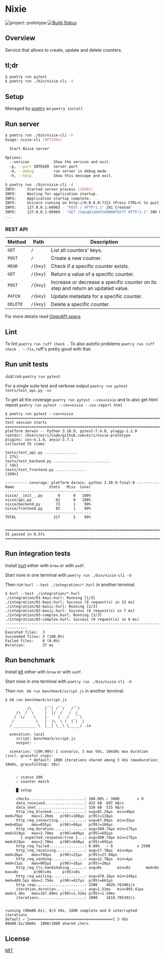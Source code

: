 # Nixie

![project: prototype](https://img.shields.io/badge/project-prototype%3A0.3.0-orange)
[![Build Status](https://github.com/eiri/nixie-prototype/workflows/build/badge.svg)](https://github.com/eiri/nixie-prototype/actions)

## Overview

Service that allows to create, update and delete counters.

## tl;dr

```bash
$ poetry run pytest
$ poetry run ./bin/nixie-cli -d
```

## Setup

Managed by [poetry](https://python-poetry.org) so `poetry install`

## Run server
```bash
$ poetry run ./bin/nixie-cli -h
Usage: nixie-cli [OPTIONS]

  Start Nixie server

Options:
  --version           Show the version and exit.
  -p, --port INTEGER  server port
  -d, --debug         run server in debug mode
  -h, --help          Show this message and exit.

$ poetry run ./bin/nixie-cli -d
INFO:     Started server process [30903]
INFO:     Waiting for application startup.
INFO:     Application startup complete.
INFO:     Uvicorn running on http://0.0.0.0:7312 (Press CTRL+C to quit)
INFO:     127.0.0.1:60963 - "POST / HTTP/1.1" 201 Created
INFO:     127.0.0.1:60969 - "GET /UqkqNJyDHYGU8NN8PQtYf HTTP/1.1" 200 OK
...
```

### REST API

| Method   | Path     | Description
| -------- | -------- | -----------------------
| `GET`    | `/`      | List all counters' keys.
| `POST`   | `/`      | Create a new coutner.
| `HEAD`   | `/{key}` | Check if a specific counter exists.
| `GET`    | `/{key}` | Return a value of a specific counter.
| `POST`   | `/{key}` | Increase or decrease a specific counter on its step and return an updated value.
| `PATCH`  | `/{key}` | Update metadata for a specific counter.
| `DELETE` | `/{key}` | Delete a specific counter.

For more details read [OpenAPI specs](https://github.com/eiri/nixie-prototype/blob/main/openapi.yaml "OpenAPI specs")

## Lint

To lint `poetry run ruff check .` To also autofix problems `poetry run ruff check . --fix`, ruff's pretty good with that.

## Run unit tests

Just run `poetry run pytest`

For a single suite test  and verbose output `poetry run pytest tests/test_api.py -sv`

To get all the coverage `poetry run pytest --cov=nixie` and to also get html repost `poetry run pytest --cov=nixie --cov-report html`

```
$ poetry run pytest --cov=nixie
============================================================================= test session starts =============================================================================
platform darwin -- Python 3.10.9, pytest-7.4.0, pluggy-1.2.0
rootdir: /Users/eiri/Code/github.com/eiri/nixie-prototype
plugins: cov-4.1.0, anyio-3.7.1
collected 55 items

tests/test_api.py ...............                                                                                                                                       [ 27%]
tests/test_backend.py ..........................                                                                                                                        [ 74%]
tests/test_frontend.py ..............                                                                                                                                   [100%]

---------- coverage: platform darwin, python 3.10.9-final-0 ----------
Name                Stmts   Miss  Cover
---------------------------------------
nixie/__init__.py       0      0   100%
nixie/api.py           62      0   100%
nixie/backend.py       73      1    99%
nixie/frontend.py      82      1    99%
---------------------------------------
TOTAL                 217      2    99%


============================================================================= 55 passed in 0.57s ==============================================================================
```

## Run integration tests

Install [hurl](https://hurl.dev) either with `brew` or with `asdf`.

Start nixie in one terminal with `poetry run ./bin/nixie-cli -d`

Then run `hurl --test ./integration/*.hurl` in another terminal.

```
$ hurl --test ./integration/*.hurl
./integration/01-keys.hurl: Running [1/3]
./integration/01-keys.hurl: Success (9 request(s) in 23 ms)
./integration/02-basic.hurl: Running [2/3]
./integration/02-basic.hurl: Success (8 request(s) in 7 ms)
./integration/03-complex.hurl: Running [3/3]
./integration/03-complex.hurl: Success (9 request(s) in 6 ms)
--------------------------------------------------------------------------------
Executed files:  3
Succeeded files: 3 (100.0%)
Failed files:    0 (0.0%)
Duration:        37 ms
```

## Run benchmark

Install [k6](https://k6.io) either with `brew` or with `asdf`.

Start nixie in one terminal with `poetry run ./bin/nixie-cli -d`

Then run ` k6 run benchmark/script.js` in another terminal.

```
$ k6 run benchmark/script.js

          /\      |‾‾| /‾‾/   /‾‾/
     /\  /  \     |  |/  /   /  /
    /  \/    \    |     (   /   ‾‾\
   /          \   |  |\  \ |  (‾)  |
  / __________ \  |__| \__\ \_____/ .io

  execution: local
     script: benchmark/script.js
     output: -

  scenarios: (100.00%) 1 scenario, 3 max VUs, 10m30s max duration (incl. graceful stop):
           * default: 1000 iterations shared among 3 VUs (maxDuration: 10m0s, gracefulStop: 30s)


     ✓ status 200
     ✓ counter match

     █ setup

     checks.........................: 100.00% ✓ 3000        ✗ 0
     data_received..................: 433 kB  697 kB/s
     data_sent......................: 320 kB  515 kB/s
     http_req_blocked...............: avg=81.24µs  min=40µs     med=79µs    max=1.26ms   p(90)=108µs  p(95)=118µs
     http_req_connecting............: avg=67.69µs  min=32µs     med=65µs    max=655µs    p(90)=94µs   p(95)=104µs
     http_req_duration..............: avg=500.74µs min=175µs    med=519µs   max=2.78ms   p(90)=648µs  p(95)=692µs
       { expected_response:true }...: avg=500.74µs min=175µs    med=519µs   max=2.78ms   p(90)=648µs  p(95)=692µs
     http_req_failed................: 0.00%   ✓ 0           ✗ 2500
     http_req_receiving.............: avg=17.78µs  min=6µs      med=16µs    max=744µs    p(90)=23µs   p(95)=27.04µs
     http_req_sending...............: avg=12.78µs  min=4µs      med=11µs    max=903µs    p(90)=16µs   p(95)=20µs
     http_req_tls_handshaking.......: avg=0s       min=0s       med=0s      max=0s       p(90)=0s     p(95)=0s
     http_req_waiting...............: avg=470.16µs min=149µs    med=489.5µs max=2.75ms   p(90)=617µs  p(95)=662µs
     http_reqs......................: 2500    4026.763481/s
     iteration_duration.............: avg=1.51ms   min=893.41µs med=1.3ms   max=167.69ms p(90)=1.52ms p(95)=1.59ms
     iterations.....................: 1000    1610.705392/s


running (00m00.6s), 0/3 VUs, 1000 complete and 0 interrupted iterations
default ✓ [======================================] 3 VUs  00m00.5s/10m0s  1000/1000 shared iters
```

## License

[MIT](https://github.com/eiri/nixie-prototype/blob/main/LICENSE "MIT License")
